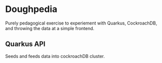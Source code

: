 # Doughpedia

Purely pedagogical exercise to experiement with Quarkus, CockroachDB, and throwing the data at a simple frontend.

## Quarkus API

Seeds and feeds data into cockroachDB cluster.
